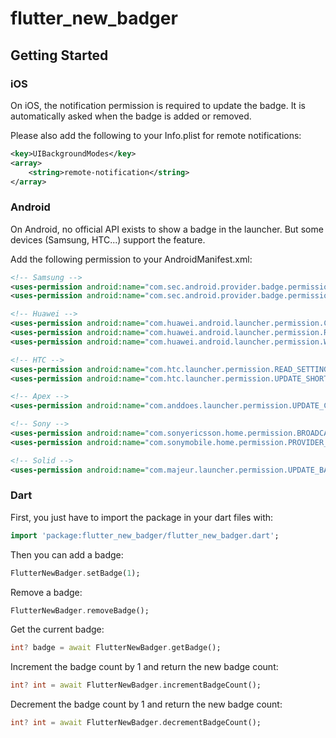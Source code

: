 # flutter_new_badger

## Getting Started

### iOS

On iOS, the notification permission is required to update the badge.
It is automatically asked when the badge is added or removed.

Please also add the following to your Info.plist for remote notifications:
```xml
<key>UIBackgroundModes</key>
<array>
    <string>remote-notification</string>
</array>
```


### Android

On Android, no official API exists to show a badge in the launcher. But some devices (Samsung, HTC...) support the feature.

Add the following permission to your AndroidManifest.xml:
```xml
<!-- Samsung -->
<uses-permission android:name="com.sec.android.provider.badge.permission.READ"/>
<uses-permission android:name="com.sec.android.provider.badge.permission.WRITE"/>

<!-- Huawei -->
<uses-permission android:name="com.huawei.android.launcher.permission.CHANGE_BADGE" />
<uses-permission android:name="com.huawei.android.launcher.permission.READ_SETTINGS" />
<uses-permission android:name="com.huawei.android.launcher.permission.WRITE_SETTINGS" />

<!-- HTC -->
<uses-permission android:name="com.htc.launcher.permission.READ_SETTINGS"/>
<uses-permission android:name="com.htc.launcher.permission.UPDATE_SHORTCUT"/>

<!-- Apex -->
<uses-permission android:name="com.anddoes.launcher.permission.UPDATE_COUNT"/>

<!-- Sony -->
<uses-permission android:name="com.sonyericsson.home.permission.BROADCAST_BADGE"/>
<uses-permission android:name="com.sonymobile.home.permission.PROVIDER_INSERT_BADGE"/>

<!-- Solid -->
<uses-permission android:name="com.majeur.launcher.permission.UPDATE_BADGE"/>
```


### Dart

First, you just have to import the package in your dart files with:
```dart
import 'package:flutter_new_badger/flutter_new_badger.dart';
```

Then you can add a badge:
```dart
FlutterNewBadger.setBadge(1);
```

Remove a badge:
```dart
FlutterNewBadger.removeBadge();
```

Get the current badge:
```dart
int? badge = await FlutterNewBadger.getBadge();
```

Increment the badge count by 1 and return the new badge count:
```dart
int? int = await FlutterNewBadger.incrementBadgeCount();
```

Decrement the badge count by 1 and return the new badge count:
```dart
int? int = await FlutterNewBadger.decrementBadgeCount();
```
